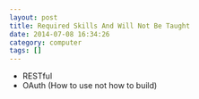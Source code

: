 ```yaml
---
layout: post
title: Required Skills And Will Not Be Taught
date: 2014-07-08 16:34:26
category: computer
tags: []
---
```



- RESTful
- OAuth (How to use not how to build)
